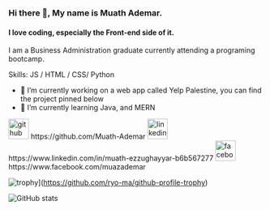 ### Hi there 👋, My name is Muath Ademar.
#### I love coding, especially the Front-end side of it.
I am a Business Administration graduate currently attending a programing bootcamp.

Skills:  JS / HTML / CSS/ Python

- 🔭 I’m currently working on a web app called Yelp Palestine, you can find the project pinned below
- 🌱 I’m currently learning  Java, and MERN 


<img src='https://cdn.jsdelivr.net/npm/simple-icons@3.0.1/icons/github.svg' alt='github' height='40'> 
https://github.com/Muath-Ademar  
<img src='https://cdn.jsdelivr.net/npm/simple-icons@3.0.1/icons/linkedin.svg' alt='linkedin' height='40'> 
https://www.linkedin.com/in/muath-ezzughayyar-b6b567277
<img src='https://cdn.jsdelivr.net/npm/simple-icons@3.0.1/icons/facebook.svg' alt='facebook' height='40'> 
https://www.facebook.com/muazademar   

![trophy](https://github-profile-trophy.vercel.app/?username=Muath-Ademar)](https://github.com/ryo-ma/github-profile-trophy)

![GitHub stats](https://github-readme-stats.vercel.app/api?username=Muath-Ademar&show_icons=true)  

